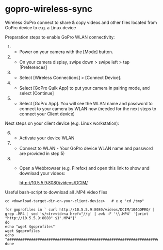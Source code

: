 # gopro-wireless-sync
Wireless GoPro connect to share &amp; copy videos and other files located from GoPro device to e.g. a Linux device

Preparation steps to enable GoPro WLAN connectivity:
1) - Power on your camera with the [Mode] button.
2) - On your camera display, swipe down > swipe left > tap [Preferences]
3) - Select [Wireless Connections] > [Connect Device].
4) - Select [GoPro Quik App] to put your camera in pairing mode, and select [Continue]
5) - Select [GoPro App]. You will see the WLAN name and password to connect to your camera by WLAN now (needed for the next steps to connect your Client device)

Next steps on your client device (e.g. Linux workstation):

6) - Activate your device WLAN
7) - Connect to WLAN - Your GoPro device WLAN name and password are provided in step 5)
8) - Open a Webbrowser (e.g. Firefox) and open this link to show and download your videos:

     http://10.5.5.9:8080/videos/DCIM/

Useful bash-script to download all .MP4 video files 
```
cd <download-target-dir-on-your-client-device>   # e.g "cd /tmp"

for goprofiles in ` curl http://10.5.5.9:8080/videos/DCIM/104GOPRO/ | grep .MP4 | sed 's/<tr><td><a href="//g' | awk -F '\\.MP4' '{print "http://10.5.5.9:8080" $1".MP4"}'  `
do
echo "wget $goprofiles"
wget $goprofiles
echo "#########################################################################"
done
```
